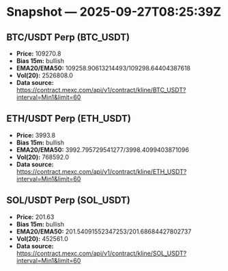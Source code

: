 # Snapshot — 2025-09-27T08:25:39Z

## BTC/USDT Perp (BTC_USDT)
- **Price:** 109270.8
- **Bias 15m:** bullish
- **EMA20/EMA50:** 109258.90613214493/109298.64404387618
- **Vol(20):** 2526808.0
- **Data source:** https://contract.mexc.com/api/v1/contract/kline/BTC_USDT?interval=Min1&limit=60

## ETH/USDT Perp (ETH_USDT)
- **Price:** 3993.8
- **Bias 15m:** bullish
- **EMA20/EMA50:** 3992.795729541277/3998.4099403871096
- **Vol(20):** 768592.0
- **Data source:** https://contract.mexc.com/api/v1/contract/kline/ETH_USDT?interval=Min1&limit=60

## SOL/USDT Perp (SOL_USDT)
- **Price:** 201.63
- **Bias 15m:** bullish
- **EMA20/EMA50:** 201.54091552347253/201.68684427802737
- **Vol(20):** 452561.0
- **Data source:** https://contract.mexc.com/api/v1/contract/kline/SOL_USDT?interval=Min1&limit=60
